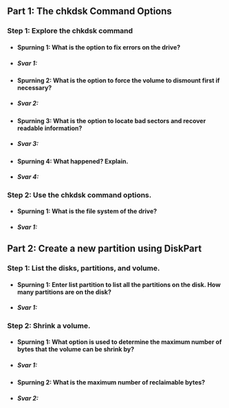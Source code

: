 ## Part 1: The chkdsk Command Options
### Step 1: Explore the chkdsk command
* #### Spurning 1: What is the option to fix errors on the drive?
* ##### Svar 1:
* #### Spurning 2: What is the option to force the volume to dismount first if necessary?
* ##### Svar 2:
* #### Spurning 3: What is the option to locate bad sectors and recover readable information?
* ##### Svar 3:
* #### Spurning 4: What happened? Explain.
* ##### Svar 4:
### Step 2: Use the chkdsk command options.
* #### Spurning 1: What is the file system of the drive?
* ##### Svar 1:
## Part 2: Create a new partition using DiskPart
### Step 1: List the disks, partitions, and volume.
* #### Spurning 1: Enter list partition to list all the partitions on the disk. How many partitions are on the disk?
* ##### Svar 1:
### Step 2: Shrink a volume.
* #### Spurning 1: What option is used to determine the maximum number of bytes that the volume can be shrink by?
* ##### Svar 1:
* #### Spurning 2: What is the maximum number of reclaimable bytes?
* ##### Svar 2:

